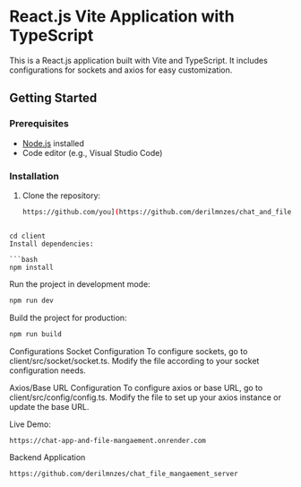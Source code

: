 # React.js Vite Application with TypeScript

This is a React.js application built with Vite and TypeScript. It includes configurations for sockets and axios for easy customization.

## Getting Started

### Prerequisites

- [Node.js](https://nodejs.org/) installed
- Code editor (e.g., Visual Studio Code)

### Installation

1. Clone the repository:

   ```bash
   https://github.com/you](https://github.com/derilmnzes/chat_and_file_mangaement_client

  ```

cd client
Install dependencies:

```bash
npm install

```
Run the project in development mode:
```bash
npm run dev

```
Build the project for production:
```bash
npm run build
```


Configurations
Socket Configuration
To configure sockets, go to client/src/socket/socket.ts. Modify the file according to your socket configuration needs.

Axios/Base URL Configuration
To configure axios or base URL, go to client/src/config/config.ts. Modify the file to set up your axios instance or update the base URL.



Live Demo:
```bash
https://chat-app-and-file-mangaement.onrender.com
```

Backend Application
```bash
https://github.com/derilmnzes/chat_file_mangaement_server
```




